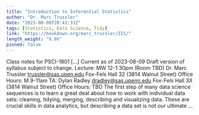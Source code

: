 ```yaml
---
title: "Introduction to Inferential Statistics"
author: "Dr. Marc Trussler"
date: "2023-08-09T20:42:33Z"
tags: [Statistics, Data Science, Tidy]
link: "https://bookdown.org/marc_trussler/IIS/"
length_weight: "9.6%"
pinned: false
---
```


Class notes for PSCI-1801 [...] Current as of 2023-08-09 Draft version of syllabus subject to change. Lecture: MW 12-1:30pm (Room TBD) Dr. Marc Trussler trussler@sas.upen.edu Fox-Fels Hall 32 (3814 Walnut Street) Office Hours: M 9-11am TA: Dylan Radley dradley@sas.upenn.edu Fox-Fels Hall 3X (3814 Walnut Street) Office Hours: TBD The first step of many data science sequences is to learn a great deal about how to work with individual data sets: cleaning, tidying, merging, describing and visualizing data. These are crucial skills in data analytics, but describing a data set is not our ultimate ...
